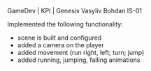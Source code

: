GameDev | KPI | Genesis
Vasyliv Bohdan IS-01

Implemented the following functionality:
- scene is built and configured
- added a camera on the player
- added movement (run right, left; turn; jump)
- added running, jumping, falling animations

